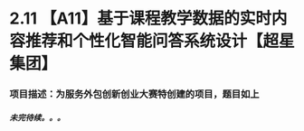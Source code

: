 # 2.11 【A11】基于课程教学数据的实时内容推荐和个性化智能问答系统设计【超星集团】<br>
### 项目描述：为服务外包创新创业大赛特创建的项目，题目如上<br>

##### 未完待续。。。<br>
